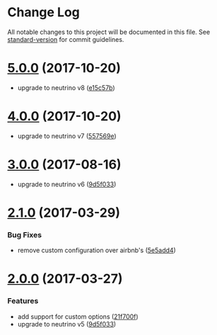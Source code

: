 # Change Log

All notable changes to this project will be documented in this file. See [standard-version](https://github.com/conventional-changelog/standard-version) for commit guidelines.

<a name="5.0.0"></a>
# [5.0.0](https://github.com/guzart/neutrino-preset-airbnb/compare/v4.0.0...v5.0.0) (2017-10-20)

* upgrade to neutrino v8 ([e15c57b](https://github.com/guzart/neutrino-preset-airbnb/commit/e15c57b0e973c1ef7ba4a94743f8577f09519d3f))

<a name="4.0.0"></a>
# [4.0.0](https://github.com/guzart/neutrino-preset-airbnb/compare/v3.0.0...v4.0.0) (2017-10-20)

* upgrade to neutrino v7 ([557569e](https://github.com/guzart/neutrino-preset-airbnb/commit/557569e99ea04a3b934c80487a7bf7e926edac15))

<a name="3.0.0"></a>
# [3.0.0](https://github.com/guzart/neutrino-preset-airbnb/compare/v2.1.0...v3.0.0) (2017-08-16)

* upgrade to neutrino v6 ([9d5f033](https://github.com/guzart/neutrino-preset-airbnb/commit/668725323e8799913fe5342557e5e2dedde5649f))


<a name="2.1.0"></a>
# [2.1.0](https://github.com/guzart/neutrino-preset-airbnb/compare/v2.0.0...v2.1.0) (2017-03-29)


### Bug Fixes

* remove custom configuration over airbnb's ([5e5add4](https://github.com/guzart/neutrino-preset-airbnb/commit/5e5add4))



<a name="2.0.0"></a>
# [2.0.0](https://github.com/guzart/neutrino-preset-airbnb/compare/v1.1.0...v2.0.0) (2017-03-27)


### Features

* add support for custom options ([21f700f](https://github.com/guzart/neutrino-preset-airbnb/commit/21f700f))
* upgrade to neutrino v5 ([9d5f033](https://github.com/guzart/neutrino-preset-airbnb/commit/9d5f033))
